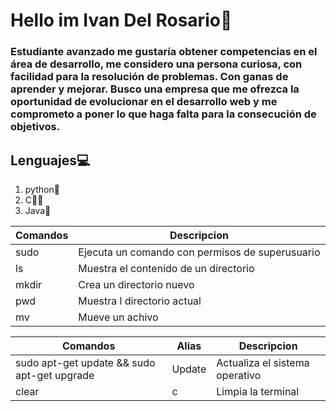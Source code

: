 # **Hello im Ivan Del Rosario👋**

### **Estudiante avanzado** me gustaría obtener competencias en el área de desarrollo, me considero una persona curiosa, con facilidad para la resolución de problemas. Con ganas de aprender y mejorar. Busco una empresa que me ofrezca la oportunidad de evolucionar en el desarrollo web y me comprometo a poner lo que haga falta para la consecución de objetivos.

## **Lenguajes💻**
1. python🐍
2. C😵‍💫
3. Java🍵

| Comandos | Descripcion |
| ------ | ------ |
| sudo | Ejecuta un comando con permisos de superusuario |
| ls | Muestra el contenido de un directorio |
| mkdir | Crea un directorio nuevo|
|pwd      |Muestra l directorio actual|
|mv|Mueve un achivo|

|Comandos | Alias | Descripcion |
| ------ | ------ | ----- |
|sudo apt-get update && sudo apt-get upgrade| Update | Actualiza el sistema operativo |
|clear | c | Limpia la terminal |
